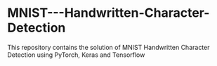 # MNIST---Handwritten-Character-Detection
This repository contains the solution of MNIST Handwritten Character Detection using PyTorch, Keras and Tensorflow 
